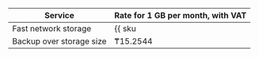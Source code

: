 Service | Rate for 1 GB per month, with VAT
----- | ----- 
Fast network storage | {{ sku|KZT|mdb.cluster.network-nvme.redis|month|string }} |
Backup over storage size | ₸15.2544
